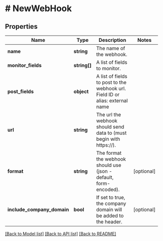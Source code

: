 # # NewWebHook

## Properties

Name | Type | Description | Notes
------------ | ------------- | ------------- | -------------
**name** | **string** | The name of the webhook. |
**monitor_fields** | **string[]** | A list of fields to monitor. |
**post_fields** | **object** | A list of fields to post to the webhook url. Field ID or alias: external name |
**url** | **string** | The url the webhook should send data to (must begin with https://). |
**format** | **string** | The format the webhook should use (json - default, form-encoded). | [optional]
**include_company_domain** | **bool** | If set to true, the company domain will be added to the header. | [optional]

[[Back to Model list]](../../README.md#models) [[Back to API list]](../../README.md#endpoints) [[Back to README]](../../README.md)
